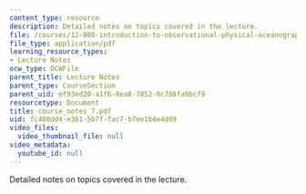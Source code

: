 ```yaml
---
content_type: resource
description: Detailed notes on topics covered in the lecture.
file: /courses/12-808-introduction-to-observational-physical-oceanography-fall-2004/fc408dd4e3615b7ffac7b7ee1b4e4d09_course_notes_7.pdf
file_type: application/pdf
learning_resource_types:
- Lecture Notes
ocw_type: OCWFile
parent_title: Lecture Notes
parent_type: CourseSection
parent_uid: ef93ed20-a1f6-8ea8-7852-0c708fa9bcf9
resourcetype: Document
title: course_notes_7.pdf
uid: fc408dd4-e361-5b7f-fac7-b7ee1b4e4d09
video_files:
  video_thumbnail_file: null
video_metadata:
  youtube_id: null
---
```

Detailed notes on topics covered in the lecture.

